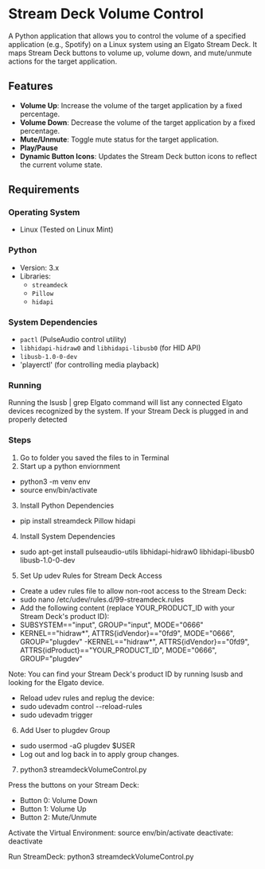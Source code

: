 # Stream Deck Volume Control

A Python application that allows you to control the volume of a specified application (e.g., Spotify) on a Linux system using an Elgato Stream Deck. It maps Stream Deck buttons to volume up, volume down, and mute/unmute actions for the target application.

## Features

- **Volume Up**: Increase the volume of the target application by a fixed percentage.
- **Volume Down**: Decrease the volume of the target application by a fixed percentage.
- **Mute/Unmute**: Toggle mute status for the target application.
- **Play/Pause**
- **Dynamic Button Icons**: Updates the Stream Deck button icons to reflect the current volume state.

## Requirements

### Operating System

- Linux (Tested on Linux Mint)

### Python

- Version: 3.x
- Libraries:
  - `streamdeck`
  - `Pillow`
  - `hidapi`

### System Dependencies

- `pactl` (PulseAudio control utility)
- `libhidapi-hidraw0` and `libhidapi-libusb0` (for HID API)
- `libusb-1.0-0-dev`
- 'playerctl' (for controlling media playback)

### Running
Running the lsusb | grep Elgato command will list any connected Elgato devices recognized by the system. If your Stream Deck is plugged in and properly detected

### Steps
1. Go to folder you saved the files to in Terminal
2. Start up a python enviornment
- python3 -m venv env
- source env/bin/activate
3. Install Python Dependencies
- pip install streamdeck Pillow hidapi
4. Install System Dependencies
- sudo apt-get install pulseaudio-utils libhidapi-hidraw0 libhidapi-libusb0 libusb-1.0-0-dev
5. Set Up udev Rules for Stream Deck Access
- Create a udev rules file to allow non-root access to the Stream Deck:
- sudo nano /etc/udev/rules.d/99-streamdeck.rules
- Add the following content (replace YOUR_PRODUCT_ID with your Stream Deck's product ID):
- SUBSYSTEM=="input", GROUP="input", MODE="0666"
- KERNEL=="hidraw*", ATTRS{idVendor}=="0fd9", MODE="0666", GROUP="plugdev"
-KERNEL=="hidraw*", ATTRS{idVendor}=="0fd9", ATTRS{idProduct}=="YOUR_PRODUCT_ID", MODE="0666", GROUP="plugdev"

Note: You can find your Stream Deck's product ID by running lsusb and looking for the Elgato device.
- Reload udev rules and replug the device:
- sudo udevadm control --reload-rules
- sudo udevadm trigger
6. Add User to plugdev Group
- sudo usermod -aG plugdev $USER
- Log out and log back in to apply group changes.
7. python3 streamdeckVolumeControl.py

Press the buttons on your Stream Deck:

- Button 0: Volume Down
- Button 1: Volume Up
- Button 2: Mute/Unmute


Activate the Virtual Environment:
    source env/bin/activate
deactivate:
    deactivate

Run StreamDeck:
    python3 streamdeckVolumeControl.py

